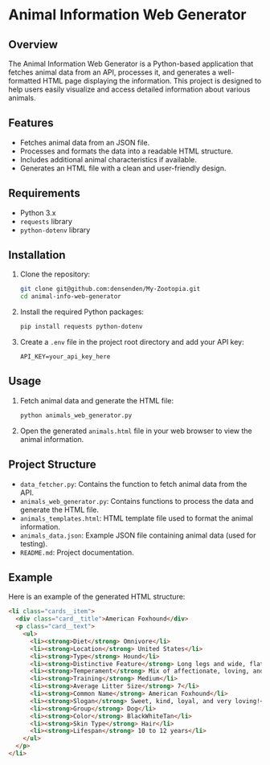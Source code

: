 # Animal Information Web Generator

## Overview

The Animal Information Web Generator is a Python-based application that fetches animal data from an API, processes it, and generates a well-formatted HTML page displaying the information. This project is designed to help users easily visualize and access detailed information about various animals.

## Features

- Fetches animal data from an JSON file.
- Processes and formats the data into a readable HTML structure.
- Includes additional animal characteristics if available.
- Generates an HTML file with a clean and user-friendly design.

## Requirements

- Python 3.x
- `requests` library
- `python-dotenv` library

## Installation

1. Clone the repository:
    ```sh
    git clone git@github.com:densenden/My-Zootopia.git
    cd animal-info-web-generator
    ```

2. Install the required Python packages:
    ```sh
    pip install requests python-dotenv
    ```

3. Create a `.env` file in the project root directory and add your API key:
    ```env
    API_KEY=your_api_key_here
    ```

## Usage

1. Fetch animal data and generate the HTML file:
    ```sh
    python animals_web_generator.py
    ```

2. Open the generated `animals.html` file in your web browser to view the animal information.

## Project Structure

- `data_fetcher.py`: Contains the function to fetch animal data from the API.
- `animals_web_generator.py`: Contains functions to process the data and generate the HTML file.
- `animals_templates.html`: HTML template file used to format the animal information.
- `animals_data.json`: Example JSON file containing animal data (used for testing).
- `README.md`: Project documentation.

## Example

Here is an example of the generated HTML structure:

```html
<li class="cards__item">
  <div class="card__title">American Foxhound</div>
  <p class="card__text">
    <ul>
      <li><strong>Diet</strong> Omnivore</li>
      <li><strong>Location</strong> United States</li>
      <li><strong>Type</strong> Hound</li>
      <li><strong>Distinctive Feature</strong> Long legs and wide, flat ears</li>
      <li><strong>Temperament</strong> Mix of affectionate, loving, and stubborn</li>
      <li><strong>Training</strong> Medium</li>
      <li><strong>Average Litter Size</strong> 7</li>
      <li><strong>Common Name</strong> American Foxhound</li>
      <li><strong>Slogan</strong> Sweet, kind, loyal, and very loving!</li>
      <li><strong>Group</strong> Dog</li>
      <li><strong>Color</strong> BlackWhiteTan</li>
      <li><strong>Skin Type</strong> Hair</li>
      <li><strong>Lifespan</strong> 10 to 12 years</li>
    </ul>
  </p>
</li>
